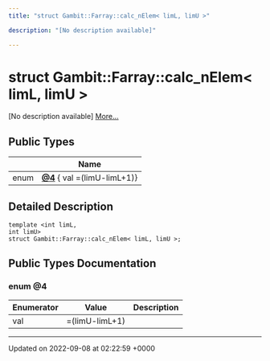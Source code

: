 ```yaml
---
title: "struct Gambit::Farray::calc_nElem< limL, limU >"

description: "[No description available]"

---
```


# struct Gambit::Farray::calc_nElem< limL, limU >



[No description available] [More...](#detailed-description)

## Public Types

|                | Name           |
| -------------- | -------------- |
| enum| **[@4](/documentation/code/classes/structgambit_1_1farray_1_1calc__nelem_3_01liml_00_01limu_01_4/#enum-4)** { val =(limU-limL+1)} |

## Detailed Description

```
template <int limL,
int limU>
struct Gambit::Farray::calc_nElem< limL, limU >;
```

## Public Types Documentation

### enum @4

| Enumerator | Value | Description |
| ---------- | ----- | ----------- |
| val | =(limU-limL+1)|   |




-------------------------------

Updated on 2022-09-08 at 02:22:59 +0000